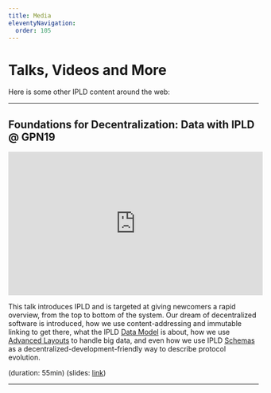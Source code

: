 ```yaml
---
title: Media
eleventyNavigation:
  order: 105
---
```


Talks, Videos and More
======================

Here is some other IPLD content around the web:

---

## Foundations for Decentralization: Data with IPLD @ GPN19

<iframe width="512" height="288" src="https://media.ccc.de/v/gpn19-105-foundations-for-decentralization-data-with-ipld/oembed" frameborder="0" allowfullscreen></iframe>

This talk introduces IPLD and is targeted at giving newcomers a rapid overview, from the top to bottom of the system.
Our dream of decentralized software is introduced, how we use content-addressing and immutable linking to get there,
what the IPLD [Data Model](/#data-model) is about, how we use [Advanced Layouts](./docs/advanced-layouts) to handle big data,
and even how we use IPLD [Schemas](https://specs.ipld.io/schemas/) as a decentralized-development-friendly way to describe protocol evolution.

(duration: 55min)
(slides: [link](https://slides.com/warpfork/ipld-gpn-2019/))

---
